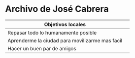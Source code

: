 # Archivo de José Cabrera

|Objetivos locales|| 
-|-
|Repasar todo lo humanamente posible
|Aprenderme la ciudad para movilizarme mas facil
|Hacer un buen par de amigos
